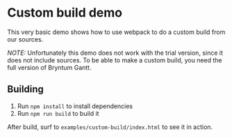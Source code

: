 # Custom build demo

This very basic demo shows how to use webpack to do a custom build from our sources. 

*NOTE:* Unfortunately this demo does not work with the trial version, since it does not include sources. To be able to
make a custom build, you need the full version of Bryntum Gantt.

## Building

1. Run `npm install` to install dependencies
2. Run `npm run build` to build it

After build, surf to `examples/custom-build/index.html` to see it in action. 
